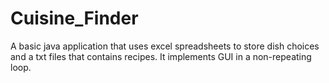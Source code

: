 # Cuisine_Finder
A basic java application that uses excel spreadsheets to store dish choices and a txt files that contains recipes. It implements GUI in a non-repeating loop.
